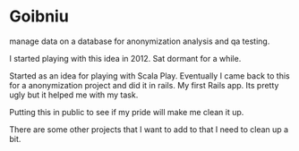 Goibniu
=======

manage data on a database for anonymization analysis and qa testing.

I started playing with this idea in 2012.  Sat dormant for a while. 

Started as an idea for playing with Scala Play.  Eventually I came back 
to this for a anonymization project and did it in rails.   My first Rails app.
Its pretty ugly but it helped me with my task. 

Putting this in public to see if my pride will make me clean it up. 

There are some other projects that I want to add to that I need to clean up a bit.
